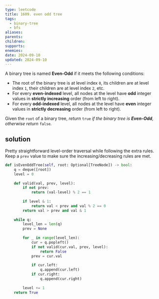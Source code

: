 ```yaml
---
type: leetcode
title: 1609. even odd tree
tags:
  - binary-tree
  - bfs
aliases: 
parents: 
children: 
supports: 
enemies: 
date: 2024-09-10
updated: 2024-09-10
---
```


A binary tree is named **Even-Odd** if it meets the following conditions:

- The root of the binary tree is at level index `0`, its children are at level index `1`, their children are at level index `2`, etc.
- For every **even-indexed** level, all nodes at the level have **odd** integer values in **strictly increasing** order (from left to right).
- For every **odd-indexed** level, all nodes at the level have **even** integer values in **strictly decreasing** order (from left to right).

Given the `root` of a binary tree, _return_ `true` _if the binary tree is **Even-Odd**, otherwise return_ `false`_._

## solution

Pretty straightforward level-order traversal while following the extra rules. Keep a `prev` value to make sure the increasing/decreasing rules are met.

```python
def isEvenOddTree(self, root: Optional[TreeNode]) -> bool:
	q = deque([root])
	level = 0
	
	def valid(val, prev, level):
		if not prev:
			return (val-level) % 2 == 1
	
		if level & 1:
			return val < prev and val % 2 == 0
		return val > prev and val & 1
	
	while q:
		level_len = len(q)
		prev = None
	
		for _ in range(level_len):
			cur = q.popleft()
			if not valid(cur.val, prev, level):
				return False
			prev = cur.val
	
			if cur.left: 
				q.append(cur.left)
			if cur.right: 
				q.append(cur.right)
	
		level += 1
	return True
```

